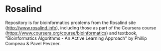 # Rosalind
Repository is for bioinformatics problems from the Rosalind site (http://www.rosalind.info), including those as part of the Coursera course (https://www.coursera.org/course/bioinformatics) and textbook, "Bioinformatics Algorithms - An Active Learning Approach" by Phillip Compeau &amp; Pavel Pevzner.
